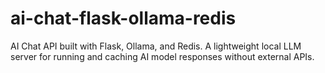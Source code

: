 # ai-chat-flask-ollama-redis
AI Chat API built with Flask, Ollama, and Redis. A lightweight local LLM server for running and caching AI model responses without external APIs.

